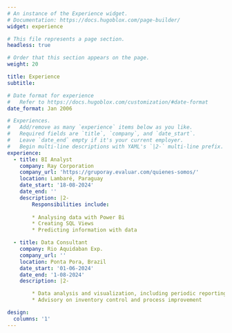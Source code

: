```yaml
---
# An instance of the Experience widget.
# Documentation: https://docs.hugoblox.com/page-builder/
widget: experience

# This file represents a page section.
headless: true

# Order that this section appears on the page.
weight: 20

title: Experience
subtitle:

# Date format for experience
#   Refer to https://docs.hugoblox.com/customization/#date-format
date_format: Jan 2006

# Experiences.
#   Add/remove as many `experience` items below as you like.
#   Required fields are `title`, `company`, and `date_start`.
#   Leave `date_end` empty if it's your current employer.
#   Begin multi-line descriptions with YAML's `|2-` multi-line prefix.
experience:
  - title: BI Analyst
    company: Ray Corporation
    company_url: 'https://gruporay.evaluar.com/quienes-somos/'
    location: Lambaré, Paraguay
    date_start: '18-08-2024'
    date_end: ''
    description: |2-
        Responsibilities include:
        
        * Analysing data with Power Bi
        * Creating SQL Views
        * Predicting information with data

  - title: Data Consultant
    company: Rio Aquidaban Exp.
    company_url: ''
    location: Ponta Pora, Brazil
    date_start: '01-06-2024'
    date_end: '1-08-2024'
    description: |2-

        * Data analysis and visualization, including periodic reporting
        * Advisory on inventory control and process improvement

design:
  columns: '1'
---
```

